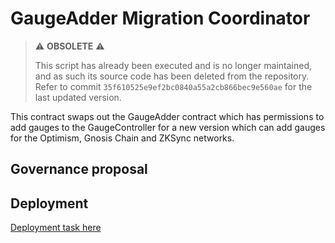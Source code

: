 # GaugeAdder Migration Coordinator

> ⚠️ **OBSOLETE** ⚠️
>
> This script has already been executed and is no longer maintained, and as such its source code has been deleted from the repository.
> Refer to commit `35f610525e9ef2bc0840a55a2cb866bec9e560ae` for the last updated version.

This contract swaps out the GaugeAdder contract which has permissions to add gauges to the GaugeController for a new version which can add gauges for the Optimism, Gnosis Chain and ZKSync networks.

## Governance proposal

## Deployment

[Deployment task here](https://github.com/balancer/balancer-deployments/tasks/scripts/20220721-gauge-adder-migration-coordinator/)
